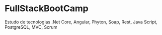 # FullStackBootCamp
Estudo de tecnologias .Net Core, Angular, Phyton, Soap, Rest, Java Script, PostgreSQL, MVC, Scrum
